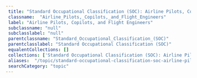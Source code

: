```yaml
--- 
 title: "Standard Occupational Classification (SOC): Airline Pilots, Copilots, and Flight Engineers" 
 classname:  "Airline_Pilots,_Copilots,_and_Flight_Engineers" 
 label: "Airline Pilots, Copilots, and Flight Engineers" 
 subclassname: "null" 
 subclasslabel: "null" 
 parentclassname: "Standard_Occupational_Classification_(SOC)" 
 parentclasslabel: "Standard Occupational Classification (SOC)" 
 equalentCollections: [] 
 collections: ['Standard Occupational Classification (SOC): Airline Pilots, Copilots, and Flight Engineers']
 aliases:  "/topic/standard-occupational-classification-soc-airline-pilots-copilots-and-flight-engineers"  
 searchCategory: "topic" 
---
```

